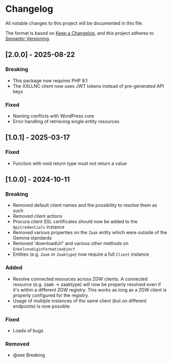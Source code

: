 # Changelog

All notable changes to this project will be documented in this file.

The format is based on [Keep a Changelog](https://keepachangelog.com/en/1.1.0/),
and this project adheres to [Semantic Versioning](https://semver.org/spec/v2.0.0.html).

## [2.0.0] - 2025-08-22

### Breaking

- This package now requires PHP 8.1
- The XXLLNC client now uses JWT tokens instead of pre-generated API keys

### Fixed

- Naming conflicts with WordPress core
- Error handling of retrieving single entity resources

## [1.0.1] - 2025-03-17

### Fixed

- Function with void return type must not return a value

## [1.0.0] - 2024-10-11

### Breaking

- Removed default client names and the possibility to resolve them as such
- Removed client actions
- Procura client SSL certificates should now be added to the `ApiCredentials` instance
- Removed various properties on the `Zaak` entity which were outside of the Gemma standards
- Removed 'downloadUrl' and various other methods on `Enkelvoudiginformatieobject`
- Entities (e.g. `Zaak` or `Zaaktype`) now require a full `Client` instance

### Added

- Resolve connected resources across ZGW clients. A connected resource (e.g. zaak -> zaaktype) will now be properly resolved even if it's within a different ZGW registry. This works as long as a ZGW client is properly configured for the registry.
- Usage of multiple instances of the same client (but on different endpoints) is now possible

### Fixed

- Loads of bugs

### Removed

- @see Breaking
